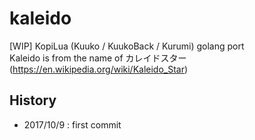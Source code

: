 ﻿# kaleido
[WIP] KopiLua (Kuuko / KuukoBack / Kurumi) golang port  
Kaleido is from the name of カレイドスター(https://en.wikipedia.org/wiki/Kaleido_Star)    

## History
* 2017/10/9 : first commit  
